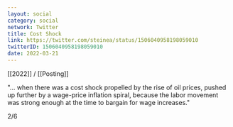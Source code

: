 ```yaml
---
layout: social
category: social
network: Twitter
title: Cost Shock
link: https://twitter.com/steinea/status/1506040958198059010
twitterID: 1506040958198059010
date: 2022-03-21
---
```


[[2022]] / [[Posting]]

"... when there was a cost shock propelled by the rise of oil prices, pushed up further by a wage-price inflation spiral, because the labor movement was strong enough at the time to bargain for wage increases."

2/6
